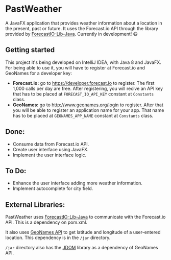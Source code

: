 # PastWeather
A JavaFX application that provides weather information about a location in the present, past or future. It uses the Forecast.io API through the library provided by [ForecastIO-Lib-Java](https://github.com/dvdme/forecastio-lib-java).
Currently in development! :smiley:
 
## Getting started
This project it's being developed on IntelliJ IDEA, with Java 8 and JavaFX.
For being able to use it, you will have to register at Forecast.io and GeoNames for a developer key:
- **Forecast.io:** go to https://developer.forecast.io to register. The first 1,000 calls per day are free. After registering, you will recive an API key that has to be placed at `FORECAST_IO_API_KEY` constant at `Constants` class.
- **GeoNames:** go to http://www.geonames.org/login to register. After that you will be able to register an application name for your app. That name has to be placed at `GEONAMES_APP_NAME` constant at `Constants` class. 
 
## Done:
- Consume data from Forecast.io API.
- Create user interface using JavaFX.
- Implement the user interface logic.
 
## To Do:
- Enhance the user interface adding more weather information.
- Implement autocomplete for city field.
 
## External Libraries:
PastWeather uses [ForecastIO-Lib-Java](https://github.com/dvdme/forecastio-lib-java) to communicate with the Forecast.io API. This is a dependency on pom.xml.

It also uses [GeoNames API](http://www.geonames.org/about.html) to get latitude and longitude of a user-entered location. This dependency is in the `/jar` directory.

`/jar` directory also has the [JDOM](http://www.jdom.org) library as a dependency of GeoNames API.
